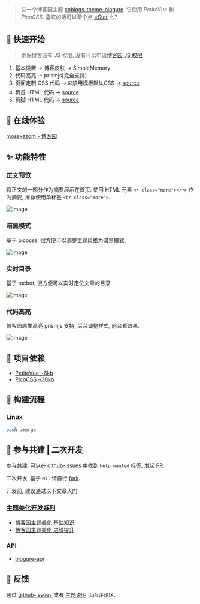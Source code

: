 > 又一个博客园主题 [cnblogs-theme-blogure](https://github.com/xnuc/cnblogs-theme-blogure). 它使用 *PetiteVue* 和 *PicoCSS*.  喜欢的话可以帮个点 [⭐Star](https://github.com/xnuc/cnblogs-theme-blogure) 么?

## 🚀 快速开始

> 确保博客园有 JS 权限, 没有可以申请[博客园 JS 权限](https://i.cnblogs.com/settings)

1. 基本设置 -> 博客皮肤 -> SimpleMemory
1. 代码高亮 -> prismjs[完全支持]
1. 页面定制 CSS 代码 -> ☑️禁用模板默认CSS -> [source](https://raw.githubusercontent.com/xnuc/cnblogs-theme-blogure/master/custom.css)
1. 页首 HTML 代码 -> [source](https://raw.githubusercontent.com/xnuc/cnblogs-theme-blogure/master/page_begin.html)
1. 页脚 HTML 代码 -> [source](https://raw.githubusercontent.com/xnuc/cnblogs-theme-blogure/master/page_end.html)

<span class="more"></span>

## 🤿 在线体验

[mossxzzom - 博客园](https://mossxzzom.cnblogs.com/)

## ✨ 功能特性

### 正文预览

将正文的一部分作为摘要展示在首页. 使用 HTML 元素 `<* class="more"></*>` 作为摘要, 推荐使用单标签 `<br class="more">`.

![image](https://img2022.cnblogs.com/blog/2588074/202209/2588074-20220911142902187-100884223.gif)


### 暗黑模式

基于 picocss, 很方便可以调整主题风格为暗黑模式.

![image](https://img2022.cnblogs.com/blog/2588074/202209/2588074-20220911143708366-2117951030.gif)


### 实时目录

基于 tocbot, 很方便可以实时定位文章的目录.

![image](https://img2022.cnblogs.com/blog/2588074/202209/2588074-20220911143443615-2121372701.gif)


### 代码高亮

博客园原生高亮 prismjs 支持, 后台调整样式, 前台看效果.

![image](https://img2022.cnblogs.com/blog/2588074/202209/2588074-20220911144700810-1895335156.gif)


## 🔨 项目依赖

+ [PetiteVue ~6kb](https://github.com/vuejs/petite-vue)
+ [PicoCSS ~30kb](https://picocss.com/)

## 🎯 构建流程

### Linux

```sh
bash .merge
```

## 🎹 参与共建 | 二次开发

参与共建, 可以在 [github-issues](https://github.com/xnuc/cnblogs-theme-blogure/issues) 中找到 `help wanted` 标签, 发起 [PR](https://github.com/xnuc/cnblogs-theme-blogure/compare).

二次开发, 基于 `MIT` 请自行 [fork](https://github.com/xnuc/cnblogs-theme-blogure/fork).

开发前, 建议通过以下文章入门.

### [主题美化开发系列](https://www.cnblogs.com/mossxzzom/tag/%E7%BE%8E%E5%8C%96/)

- [博客园主题美化 基础知识](https://www.cnblogs.com/mossxzzom/p/16635596.html)
- [博客园主题美化 进阶提升](https://www.cnblogs.com/mossxzzom/p/16653264.html)

### API

- [blogure-api](https://xnuc.github.io/cnblogs-theme-blogure/index.html)

## 📝 反馈

通过 [github-issues](https://github.com/xnuc/cnblogs-theme-blogure/issues) 或者 [主题说明](https://www.cnblogs.com/mossxzzom/p/cnblogs-theme-blogure.html) 页面评论区.
